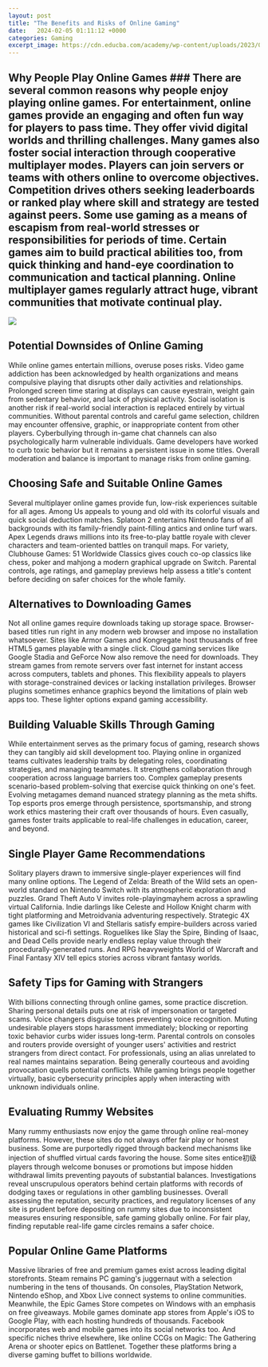 ```yaml
---
layout: post
title: "The Benefits and Risks of Online Gaming"
date:   2024-02-05 01:11:12 +0000
categories: Gaming
excerpt_image: https://cdn.educba.com/academy/wp-content/uploads/2023/01/Advantages-and-Disadvantages.jpg
---
```


## Why People Play Online Games ### There are several common reasons why people enjoy playing online games. For entertainment, online games provide an engaging and often fun way for players to pass time. They offer vivid digital worlds and thrilling challenges. Many games also foster social interaction through cooperative multiplayer modes. Players can join servers or teams with others online to overcome objectives. Competition drives others seeking leaderboards or ranked play where skill and strategy are tested against peers. Some use gaming as a means of escapism from real-world stresses or responsibilities for periods of time. Certain games aim to build practical abilities too, from quick thinking and hand-eye coordination to communication and tactical planning. Online multiplayer games regularly attract huge, vibrant communities that motivate continual play.

![](https://cdn.educba.com/academy/wp-content/uploads/2023/01/Advantages-and-Disadvantages.jpg)
## Potential Downsides of Online Gaming ###  
While online games entertain millions, overuse poses risks. Video game addiction has been acknowledged by health organizations and means compulsive playing that disrupts other daily activities and relationships. Prolonged screen time staring at displays can cause eyestrain, weight gain from sedentary behavior, and lack of physical activity. Social isolation is another risk if real-world social interaction is replaced entirely by virtual communities. Without parental controls and careful game selection, children may encounter offensive, graphic, or inappropriate content from other players. Cyberbullying through in-game chat channels can also psychologically harm vulnerable individuals. Game developers have worked to curb toxic behavior but it remains a persistent issue in some titles. Overall moderation and balance is important to manage risks from online gaming.
## Choosing Safe and Suitable Online Games ###
Several multiplayer online games provide fun, low-risk experiences suitable for all ages. Among Us appeals to young and old with its colorful visuals and quick social deduction matches. Splatoon 2 entertains Nintendo fans of all backgrounds with its family-friendly paint-filling antics and online turf wars. Apex Legends draws millions into its free-to-play battle royale with clever characters and team-oriented battles on tranquil maps. For variety, Clubhouse Games: 51 Worldwide Classics gives couch co-op classics like chess, poker and mahjong a modern graphical upgrade on Switch. Parental controls, age ratings, and gameplay previews help assess a title's content before deciding on safer choices for the whole family. 
## Alternatives to Downloading Games ###
Not all online games require downloads taking up storage space. Browser-based titles run right in any modern web browser and impose no installation whatsoever. Sites like Armor Games and Kongregate host thousands of free HTML5 games playable with a single click. Cloud gaming services like Google Stadia and GeForce Now also remove the need for downloads. They stream games from remote servers over fast internet for instant access across computers, tablets and phones. This flexibility appeals to players with storage-constrained devices or lacking installation privileges. Browser plugins sometimes enhance graphics beyond the limitations of plain web apps too. These lighter options expand gaming accessibility.
## Building Valuable Skills Through Gaming ###
While entertainment serves as the primary focus of gaming, research shows they can tangibly aid skill development too. Playing online in organized teams cultivates leadership traits by delegating roles, coordinating strategies, and managing teammates. It strengthens collaboration through cooperation across language barriers too. Complex gameplay presents scenario-based problem-solving that exercise quick thinking on one's feet. Evolving metagames demand nuanced strategy planning as the meta shifts. Top esports pros emerge through persistence, sportsmanship, and strong work ethics mastering their craft over thousands of hours. Even casually, games foster traits applicable to real-life challenges in education, career, and beyond.
## Single Player Game Recommendations ###
Solitary players drawn to immersive single-player experiences will find many online options. The Legend of Zelda: Breath of the Wild sets an open-world standard on Nintendo Switch with its atmospheric exploration and puzzles. Grand Theft Auto V invites role-playingmayhem across a sprawling virtual California. Indie darlings like Celeste and Hollow Knight charm with tight platforming and Metroidvania adventuring respectively. Strategic 4X games like Civilization VI and Stellaris satisfy empire-builders across varied historical and sci-fi settings. Roguelikes like Slay the Spire, Binding of Isaac, and Dead Cells provide nearly endless replay value through their procedurally-generated runs. And RPG heavyweights World of Warcraft and Final Fantasy XIV tell epics stories across vibrant fantasy worlds.
## Safety Tips for Gaming with Strangers ###  
With billions connecting through online games, some practice discretion. Sharing personal details puts one at risk of impersonation or targeted scams. Voice changers disguise tones preventing voice recognition. Muting undesirable players stops harassment immediately; blocking or reporting toxic behavior curbs wider issues long-term. Parental controls on consoles and routers provide oversight of younger users' activities and restrict strangers from direct contact. For professionals, using an alias unrelated to real names maintains separation. Being generally courteous and avoiding provocation quells potential conflicts. While gaming brings people together virtually, basic cybersecurity principles apply when interacting with unknown individuals online.
## Evaluating Rummy Websites ###
Many rummy enthusiasts now enjoy the game through online real-money platforms. However, these sites do not always offer fair play or honest business. Some are purportedly rigged through backend mechanisms like injection of shuffled virtual cards favoring the house. Some sites entice初级 players through welcome bonuses or promotions but impose hidden withdrawal limits preventing payouts of substantial balances. Investigations reveal unscrupulous operators behind certain platforms with records of dodging taxes or regulations in other gambling businesses. Overall assessing the reputation, security practices, and regulatory licenses of any site is prudent before depositing on rummy sites due to inconsistent measures ensuring responsible, safe gaming globally online. For fair play, finding reputable real-life game circles remains a safer choice.
## Popular Online Game Platforms ###  
Massive libraries of free and premium games exist across leading digital storefronts. Steam remains PC gaming's juggernaut with a selection numbering in the tens of thousands. On consoles, PlayStation Network, Nintendo eShop, and Xbox Live connect systems to online communities. Meanwhile, the Epic Games Store competes on Windows with an emphasis on free giveaways. Mobile games dominate app stores from Apple's iOS to Google Play, with each hosting hundreds of thousands. Facebook incorporates web and mobile games into its social networks too. And specific niches thrive elsewhere, like online CCGs on Magic: The Gathering Arena or shooter epics on Battlenet. Together these platforms bring a diverse gaming buffet to billions worldwide.